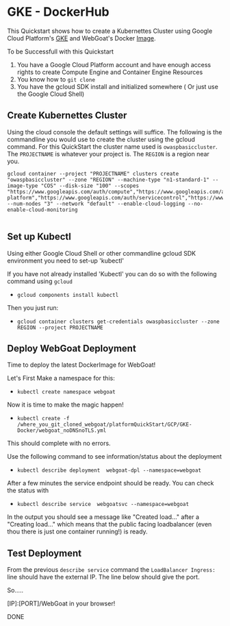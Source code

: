 # GKE - DockerHub

This Quickstart shows how to create a Kubernettes Cluster using Google Cloud Platform's [GKE](https://cloud.google.com/container-engine/) and WebGoat's Docker [Image](https://hub.docker.com/r/webgoat/webgoat-8.0/). 

To be Successfull with this Quickstart

1. You have a Google Cloud Platform account and have enough access rights to create Compute Engine and Container Engine Resources
2. You know how to `git clone`
3. You have the gcloud SDK install and initialized somewhere ( Or just use the Google Cloud Shell) 

## Create Kubernettes Cluster

Using the cloud console the default settings will suffice. The following is the commandline you would use to create the cluster using the gcloud command.  For this QuickStart the cluster name used is `owaspbasiccluster`. The `PROJECTNAME` is whatever your project is. The `REGION` is a region near you. 


```
gcloud container --project "PROJECTNAME" clusters create "owaspbasiccluster" --zone "REGION" --machine-type "n1-standard-1" --image-type "COS" --disk-size "100" --scopes "https://www.googleapis.com/auth/compute","https://www.googleapis.com/auth/devstorage.read_only","https://www.googleapis.com/auth/logging.write","https://www.googleapis.com/auth/cloud-platform","https://www.googleapis.com/auth/servicecontrol","https://www.googleapis.com/auth/service.management.readonly","https://www.googleapis.com/auth/trace.append","https://www.googleapis.com/auth/source.read_only" --num-nodes "3" --network "default" --enable-cloud-logging --no-enable-cloud-monitoring


```



## Set up Kubectl

Using either Google Cloud Shell or other commandline gcloud SDK environment you need to set-up 'kubectl'

If you have not already installed 'Kubectl' you can do so with the following command using `gcloud`
- `gcloud components install kubectl` 

Then you just run:
- `gcloud container clusters get-credentials owaspbasiccluster --zone REGION --project PROJECTNAME`


## Deploy WebGoat Deployment

Time to deploy the latest DockerImage for WebGoat!


Let's First Make a namespace for this: 
- `kubectl create namespace webgoat`

Now it is time to make the magic happen!

- `kubectl create -f /where_you_git_cloned_webgoat/platformQuickStart/GCP/GKE-Docker/webgoat_noDNSnoTLS.yml`

This should complete with no errors.

Use the following command to see information/status about the deployment
- `kubectl describe deployment  webgoat-dpl --namespace=webgoat`

After a few minutes the service endpoint should be ready. You can check the status with
- `kubectl describe service  webgoatsvc --namespace=webgoat`

In the output you should see a message like "Created load..."  after a "Creating load..." which means that the public facing loadbalancer (even thou there is just one container running!) is ready.


## Test Deployment

From the previous `describe service` command the `LoadBalancer Ingress:` line should have the external IP. The line below should give the port.

So.....

[IP]:[PORT]/WebGoat in your browser!

DONE


